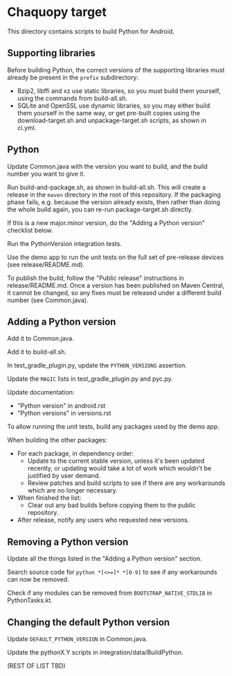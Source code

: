 # Chaquopy target

This directory contains scripts to build Python for Android.


## Supporting libraries

Before building Python, the correct versions of the supporting libraries must already be
present in the `prefix` subdirectory:

* Bzip2, libffi and xz use static libraries, so you must build them yourself, using the
  commands from build-all.sh.
* SQLite and OpenSSL use dynamic libraries, so you may either build them yourself in the
  same way, or get pre-built copies using the download-target.sh and unpackage-target.sh
  scripts, as shown in ci.yml.


## Python

Update Common.java with the version you want to build, and the build number you want to
give it.

Run build-and-package.sh, as shown in build-all.sh. This will create a release in the
`maven` directory in the root of this repository. If the packaging phase fails, e.g.
because the version already exists, then rather than doing the whole build again, you
can re-run package-target.sh directly.

If this is a new major.minor version, do the "Adding a Python version" checklist below.

Run the PythonVersion integration tests.

Use the demo app to run the unit tests on the full set of pre-release devices (see
release/README.md).

To publish the build, follow the "Public release" instructions in release/README.md.
Once a version has been published on Maven Central, it cannot be changed, so any fixes
must be released under a different build number (see Common.java).


## Adding a Python version

Add it to Common.java.

Add it to build-all.sh.

In test_gradle_plugin.py, update the `PYTHON_VERSIONS` assertion.

Update the `MAGIC` lists in test_gradle_plugin.py and pyc.py.

Update documentation:
* "Python version" in android.rst
* "Python versions" in versions.rst

To allow running the unit tests, build any packages used by the demo app.

When building the other packages:

* For each package, in dependency order:
  * Update to the current stable version, unless it's been updated recently, or updating
    would take a lot of work which wouldn't be justified by user demand.
  * Review patches and build scripts to see if there are any workarounds which are no
    longer necessary.
* When finished the list:
  * Clear out any bad builds before copying them to the public repository.
* After release, notify any users who requested new versions.


## Removing a Python version

Update all the things listed in the "Adding a Python version" section.

Search source code for `python *[<>=]* *[0-9]` to see if any workarounds can now be
removed.

Check if any modules can be removed from `BOOTSTRAP_NATIVE_STDLIB` in PythonTasks.kt.


## Changing the default Python version

Update `DEFAULT_PYTHON_VERSION` in Common.java.

Update the pythonX.Y scripts in integration/data/BuildPython.

(REST OF LIST TBD)
